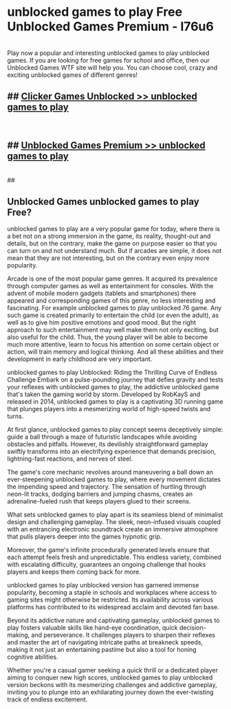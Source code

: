 # unblocked games to play  Free Unblocked Games Premium - l76u6 <br>
<br>
Play now a popular and interesting unblocked games to play unblocked games. If you are looking for free games for school and office, then our Unblocked Games WTF site will help you. You can choose cool, crazy and exciting unblocked games of different genres!


## ##  [Clicker Games Unblocked >> unblocked games to play](http://freeplayer.one?title=unblocked_games_to_play&ref=UGames)
  <br>

##  ## [Unblocked Games Premium >> unblocked games to play](http://freeplayer.one?title=unblocked_games_to_play&ref=UGames)
  <br>
  ##



## Unblocked Games unblocked games to play Free?

unblocked games to play are a very popular game for today, where there is a bet not on a strong immersion in the game, its reality, thought-out and details, but on the contrary, make the game on purpose easier so that you can turn on and not understand much. But if arcades are simple, it does not mean that they are not interesting, but on the contrary even enjoy more popularity.

Arcade is one of the most popular game genres. It acquired its prevalence through computer games as well as entertainment for consoles. With the advent of mobile modern gadgets (tablets and smartphones) there appeared and corresponding games of this genre, no less interesting and fascinating. For example unblocked games to play unblocked 76 game. Any such game is created primarily to entertain the child (or even the adult), as well as to give him positive emotions and good mood. But the right approach to such entertainment may well make them not only exciting, but also useful for the child. Thus, the young player will be able to become much more attentive, learn to focus his attention on some certain object or action, will train memory and logical thinking. And all these abilities and their development in early childhood are very important.

unblocked games to play Unblocked: Riding the Thrilling Curve of Endless Challenge
Embark on a pulse-pounding journey that defies gravity and tests your reflexes with unblocked games to play, the addictive unblocked game that's taken the gaming world by storm. Developed by RobKayS and released in 2014, unblocked games to play is a captivating 3D running game that plunges players into a mesmerizing world of high-speed twists and turns.

At first glance, unblocked games to play concept seems deceptively simple: guide a ball through a maze of futuristic landscapes while avoiding obstacles and pitfalls. However, its devilishly straightforward gameplay swiftly transforms into an electrifying experience that demands precision, lightning-fast reactions, and nerves of steel.

The game's core mechanic revolves around maneuvering a ball down an ever-steepening unblocked games to play, where every movement dictates the impending speed and trajectory. The sensation of hurtling through neon-lit tracks, dodging barriers and jumping chasms, creates an adrenaline-fueled rush that keeps players glued to their screens.

What sets unblocked games to play apart is its seamless blend of minimalist design and challenging gameplay. The sleek, neon-infused visuals coupled with an entrancing electronic soundtrack create an immersive atmosphere that pulls players deeper into the games hypnotic grip.

Moreover, the game's infinite procedurally generated levels ensure that each attempt feels fresh and unpredictable. This endless variety, combined with escalating difficulty, guarantees an ongoing challenge that hooks players and keeps them coming back for more.

unblocked games to play unblocked version has garnered immense popularity, becoming a staple in schools and workplaces where access to gaming sites might otherwise be restricted. Its availability across various platforms has contributed to its widespread acclaim and devoted fan base.

Beyond its addictive nature and captivating gameplay, unblocked games to play fosters valuable skills like hand-eye coordination, quick decision-making, and perseverance. It challenges players to sharpen their reflexes and master the art of navigating intricate paths at breakneck speeds, making it not just an entertaining pastime but also a tool for honing cognitive abilities.

Whether you're a casual gamer seeking a quick thrill or a dedicated player aiming to conquer new high scores, unblocked games to play unblocked version beckons with its mesmerizing challenges and addictive gameplay, inviting you to plunge into an exhilarating journey down the ever-twisting track of endless excitement.